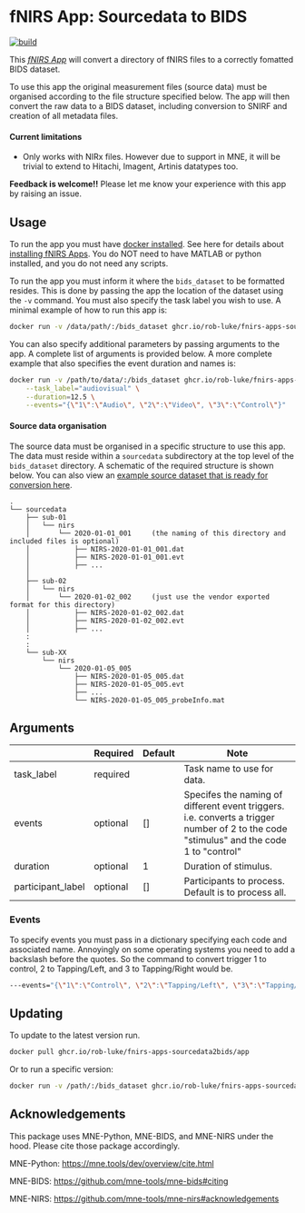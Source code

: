 # fNIRS App: Sourcedata to BIDS

[![build](https://github.com/rob-luke/fnirs-apps-sourcedata2bids/actions/workflows/ghregistry.yml/badge.svg)](https://github.com/rob-luke/fnirs-apps-sourcedata2bids/actions/workflows/ghregistry.yml)

This [*fNIRS App*](http://fnirs-apps.org) will convert a directory of fNIRS files to a correctly fomatted BIDS dataset.

To use this app the original measurement files (source data) must be organised according to the file structure specified below.
The app will then convert the raw data to a BIDS dataset, including conversion to SNIRF and creation of all metadata files.

#### Current limitations

* Only works with NIRx files. However due to support in MNE, it will be trivial to extend to Hitachi, Imagent, Artinis datatypes too.

**Feedback is welcome!!** Please let me know your experience with this app by raising an issue.  


## Usage

To run the app you must have [docker installed](https://docs.docker.com/get-docker/). See here for details about [installing fNIRS Apps](http://fnirs-apps.org/details/). You do NOT need to have MATLAB or python installed, and you do not need any scripts.

To run the app you must inform it where the `bids_dataset` to be formatted resides.
This is done by passing the app the location of the dataset using the `-v` command.
You must also specify the task label you wish to use.
A minimal example of how to run this app is:

```bash
docker run -v /data/path/:/bids_dataset ghcr.io/rob-luke/fnirs-apps-sourcedata2bids/app --task_label="example"
```

You can also specify additional parameters by passing arguments to the app. A complete list of arguments is provided below.
A more complete example that also specifies the event duration and names is:

```bash
docker run -v /path/to/data/:/bids_dataset ghcr.io/rob-luke/fnirs-apps-sourcedata2bids/app \
    --task_label="audiovisual" \
    --duration=12.5 \
    --events="{\"1\":\"Audio\", \"2\":\"Video\", \"3\":\"Control\"}"
```

#### Source data organisation

The source data must be organised in a specific structure to use this app.
The data must reside within a `sourcedata` subdirectory at the top level of the `bids_dataset` directory.
A schematic of the required structure is shown below.
You can also view an [example source dataset that is ready for conversion here](https://github.com/rob-luke/BIDS-NIRS-Tapping/tree/00-Raw-data).


```text
.
└── sourcedata
    ├── sub-01
    │   └── nirs
    │       └── 2020-01-01_001     (the naming of this directory and included files is optional)
    │           ├── NIRS-2020-01-01_001.dat
    │           ├── NIRS-2020-01-01_001.evt
    │           ├── ...
    │
    ├── sub-02
    │   └── nirs
    │       └── 2020-01-02_002     (just use the vendor exported format for this directory)
    │           ├── NIRS-2020-01-02_002.dat
    │           ├── NIRS-2020-01-02_002.evt
    │           ├── ...
    :
    :
    └── sub-XX
        └── nirs
            └── 2020-01-05_005
                ├── NIRS-2020-01-05_005.dat
                ├── NIRS-2020-01-05_005.evt
                ├── ...
                └── NIRS-2020-01-05_005_probeInfo.mat

```


## Arguments

|                   | Required | Default | Note                                                   |
|-------------------|----------|---------|--------------------------------------------------------|
| task_label        | required |         | Task name to use for data.                             |
| events            | optional | []      | Specifes the naming of different event triggers. i.e. converts a trigger number of 2 to the code "stimulus" and the code 1 to "control"                               |
| duration          | optional | 1       | Duration of stimulus.                                  |
| participant_label | optional | []      | Participants to process. Default is to process all.    |


### Events

To specify events you must pass in a dictionary specifying each code and associated name.
Annoyingly on some operating systems you need to add a backslash before the quotes.
So the command to convert trigger 1 to control, 2 to Tapping/Left, and 3 to Tapping/Right
would be.

```bash
---events="{\"1\":\"Control\", \"2\":\"Tapping/Left\", \"3\":\"Tapping/Right\"}"
```


## Updating

To update to the latest version run.

```bash
docker pull ghcr.io/rob-luke/fnirs-apps-sourcedata2bids/app
```

Or to run a specific version:

```bash
docker run -v /path/:/bids_dataset ghcr.io/rob-luke/fnirs-apps-sourcedata2bids/app:v1.4.2
```


Acknowledgements
----------------

This package uses MNE-Python, MNE-BIDS, and MNE-NIRS under the hood. Please cite those package accordingly.

MNE-Python: https://mne.tools/dev/overview/cite.html

MNE-BIDS: https://github.com/mne-tools/mne-bids#citing

MNE-NIRS: https://github.com/mne-tools/mne-nirs#acknowledgements
